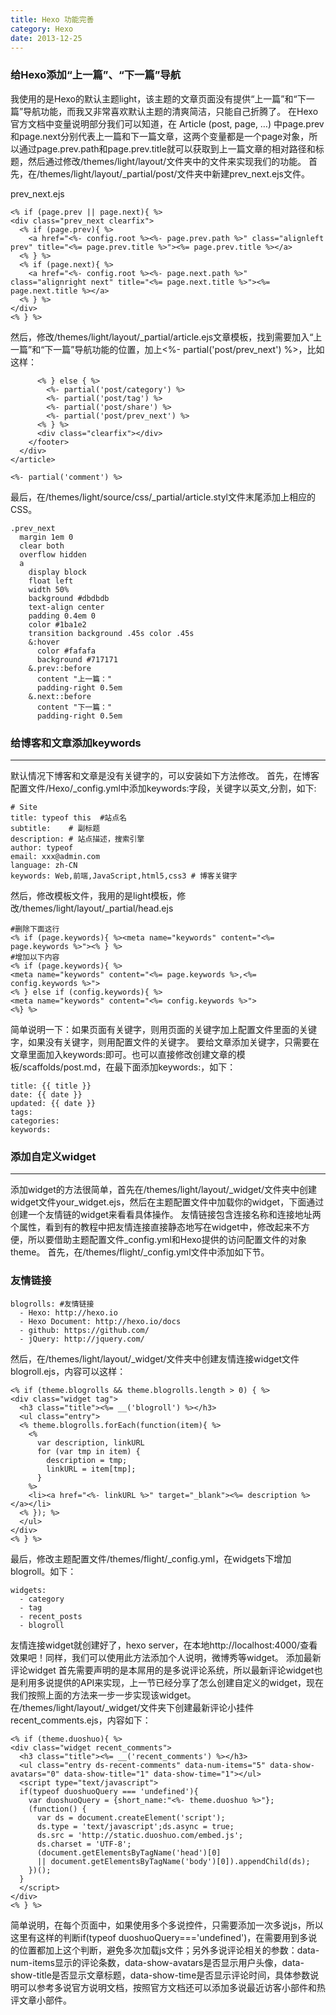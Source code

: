 ```yaml
---
title: Hexo 功能完善
category: Hexo
date: 2013-12-25
---
```

### 给Hexo添加“上一篇”、“下一篇”导航
我使用的是Hexo的默认主题light，该主题的文章页面没有提供“上一篇”和“下一篇”导航功能，而我又非常喜欢默认主题的清爽简洁，只能自己折腾了。
在Hexo官方文档中变量说明部分我们可以知道，在 Article (post, page, …) 中page.prev和page.next分别代表上一篇和下一篇文章，这两个变量都是一个page对象，所以通过page.prev.path和page.prev.title就可以获取到上一篇文章的相对路径和标题，然后通过修改/themes/light/layout/文件夹中的文件来实现我们的功能。
首先，在/themes/light/layout/_partial/post/文件夹中新建prev_next.ejs文件。
<!-- more -->
prev_next.ejs
```
<% if (page.prev || page.next){ %>
<div class="prev_next clearfix">
  <% if (page.prev){ %>
    <a href="<%- config.root %><%- page.prev.path %>" class="alignleft prev" title="<%= page.prev.title %>"><%= page.prev.title %></a>
  <% } %>
  <% if (page.next){ %>
    <a href="<%- config.root %><%- page.next.path %>" class="alignright next" title="<%= page.next.title %>"><%= page.next.title %></a>
  <% } %>
</div>
<% } %>
```
然后，修改/themes/light/layout/_partial/article.ejs文章模板，找到需要加入“上一篇”和“下一篇”导航功能的位置，加上<%- partial('post/prev_next') %>，比如这样：
```
      <% } else { %>
        <%- partial('post/category') %>
        <%- partial('post/tag') %>
        <%- partial('post/share') %>
        <%- partial('post/prev_next') %>
      <% } %>
      <div class="clearfix"></div>
    </footer>
  </div>
</article>

<%- partial('comment') %>
```
最后，在/themes/light/source/css/_partial/article.styl文件末尾添加上相应的CSS。
```
.prev_next
  margin 1em 0
  clear both
  overflow hidden
  a
    display block
    float left
    width 50%
    background #dbdbdb
    text-align center
    padding 0.4em 0
    color #1ba1e2
    transition background .45s color .45s
    &:hover
      color #fafafa
      background #717171
    &.prev::before
      content "上一篇："
      padding-right 0.5em
    &.next::before
      content "下一篇："
      padding-right 0.5em
```
### 给博客和文章添加keywords
---
默认情况下博客和文章是没有关键字的，可以安装如下方法修改。
首先，在博客配置文件/Hexo/_config.yml中添加keywords:字段，关键字以英文,分割，如下:
```
# Site
title: typeof this  #站点名
subtitle:    # 副标题
description: # 站点描述，搜索引擎
author: typeof
email: xxx@admin.com
language: zh-CN
keywords: Web,前端,JavaScript,html5,css3 # 博客关键字
```
然后，修改模板文件，我用的是light模板，修改/themes/light/layout/_partial/head.ejs
```
#删除下面这行
<% if (page.keywords){ %><meta name="keywords" content="<%= page.keywords %>"><% } %>
#增加以下内容
<% if (page.keywords){ %>
<meta name="keywords" content="<%= page.keywords %>,<%= config.keywords %>">
<% } else if (config.keywords){ %>
<meta name="keywords" content="<%= config.keywords %>">
<%} %>
```
简单说明一下：如果页面有关键字，则用页面的关键字加上配置文件里面的关键字，如果没有关键字，则用配置文件的关键字。
要给文章添加关键字，只需要在文章里面加入keywords:即可。也可以直接修改创建文章的模板/scaffolds/post.md，在最下面添加keywords:，如下：
```
title: {{ title }}
date: {{ date }}
updated: {{ date }}
tags:
categories:
keywords:
```
### 添加自定义widget
---
添加widget的方法很简单，首先在/themes/light/layout/_widget/文件夹中创建widget文件your_widget.ejs，然后在主题配置文件中加载你的widget，下面通过创建一个友情链的widget来看看具体操作。
友情链接包含连接名称和连接地址两个属性，看到有的教程中把友情连接直接静态地写在widget中，修改起来不方便，所以要借助主题配置文件_config.yml和Hexo提供的访问配置文件的对象theme。
首先，在/themes/flight/_config.yml文件中添加如下节。
### 友情链接
```
blogrolls: #友情链接
  - Hexo: http://hexo.io
  - Hexo Document: http://hexo.io/docs
  - github: https://github.com/
  - jQuery: http://jquery.com/
```
然后，在/themes/light/layout/_widget/文件夹中创建友情连接widget文件blogroll.ejs，内容可以这样：
```
<% if (theme.blogrolls && theme.blogrolls.length > 0) { %>
<div class="widget tag">
  <h3 class="title"><%= __('blogroll') %></h3>
  <ul class="entry">
  <% theme.blogrolls.forEach(function(item){ %>
    <%
      var description, linkURL
      for (var tmp in item) {
        description = tmp;
        linkURL = item[tmp];
      }
    %>
    <li><a href="<%- linkURL %>" target="_blank"><%= description %></a></li>
  <% }); %>
  </ul>
</div>
<% } %>
```
最后，修改主题配置文件/themes/flight/_config.yml，在widgets下增加blogroll。如下：
```
widgets:
  - category
  - tag
  - recent_posts
  - blogroll
```
友情连接widget就创建好了，hexo server，在本地http://localhost:4000/查看效果吧！同样，我们可以使用此方法添加个人说明，微博秀等widget。
添加最新评论widget
首先需要声明的是本屌用的是多说评论系统，所以最新评论widget也是利用多说提供的API来实现，上一节已经分享了怎么创建自定义的widget，现在我们按照上面的方法来一步一步实现该widget。
在/themes/light/layout/_widget/文件夹下创建最新评论小挂件recent_comments.ejs，内容如下：
```
<% if (theme.duoshuo){ %>
<div class="widget recent_comments">
  <h3 class="title"><%= __('recent_comments') %></h3>
  <ul class="entry ds-recent-comments" data-num-items="5" data-show-avatars="0" data-show-title="1" data-show-time="1"></ul>
  <script type="text/javascript">
  if(typeof duoshuoQuery === 'undefined'){
    var duoshuoQuery = {short_name:"<%- theme.duoshuo %>"};
    (function() {
      var ds = document.createElement('script');
      ds.type = 'text/javascript';ds.async = true;
      ds.src = 'http://static.duoshuo.com/embed.js';
      ds.charset = 'UTF-8';
      (document.getElementsByTagName('head')[0]
      || document.getElementsByTagName('body')[0]).appendChild(ds);
    })();
  }
  </script>
</div>
<% } %>
```
简单说明，在每个页面中，如果使用多个多说控件，只需要添加一次多说js，所以这里有这样的判断if(typeof duoshuoQuery==='undefined')，在需要用到多说的位置都加上这个判断，避免多次加载js文件；另外多说评论相关的参数：data-num-items显示的评论条数，data-show-avatars是否显示用户头像，data-show-title是否显示文章标题，data-show-time是否显示评论时间，具体参数说明可以参考多说官方说明文档，按照官方文档还可以添加多说最近访客小部件和热评文章小部件。
